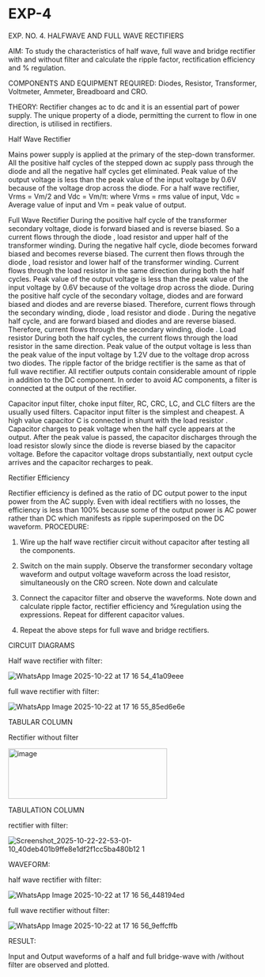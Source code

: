 # EXP-4
EXP. NO. 4. 		HALFWAVE  AND FULL WAVE  RECTIFIERS

AIM: To study the characteristics of half wave, full wave and bridge rectifier with and without filter and calculate the ripple factor, rectification efficiency and % regulation.

COMPONENTS  AND  EQUIPMENT  REQUIRED:  Diodes,  Resistor,  Transformer,  Voltmeter, Ammeter, Breadboard and CRO.

THEORY: Rectifier changes ac to dc and it is an essential part of power supply. The unique property of a diode, permitting the current to flow in one direction, is utilised in rectifiers.

Half Wave Rectifier


Mains power supply is applied at the primary of the step-down transformer. All the positive half cycles of the stepped down ac supply pass through the diode and all the negative half cycles get eliminated. Peak value of the output voltage is less than the peak value of the input voltage by 0.6V because of the voltage drop across the diode.
For a half wave rectifier, Vrms = Vm/2 and Vdc = Vm/π: where Vrms = rms value of input, Vdc = Average value of input and Vm = peak value of output.


Full Wave Rectifier
During the positive half cycle of the transformer secondary voltage, diode     is forward biased and      is reverse biased. So a current flows through the diode     , load resistor      and upper half of the transformer  winding.  During  the  negative  half  cycle,  diode       becomes  forward  biased  and becomes reverse biased. The current then flows through the diode     , load resistor      and lower half of the transformer winding. Current flows through the load resistor in the same direction during both the half cycles. Peak value of the output voltage is less than the peak value of the input voltage by 0.6V
because of the voltage drop across the diode.
During the positive half cycle of the secondary voltage, diodes      and      are forward biased and diodes and      are reverse biased. Therefore, current flows through the secondary winding, diode     , load resistor
and diode     . During the negative half cycle,      and      are forward biased and diodes      and      are reverse biased. Therefore, current flows through the secondary winding, diode     . Load resistor       During both the half cycles, the current flows through the load resistor in the same direction. Peak value of the output voltage is less than the peak value of the input voltage by 1.2V due to the voltage drop across two diodes. The ripple factor of the bridge rectifier is the same as that of full wave rectifier.
All rectifier outputs contain considerable amount of ripple in addition to the DC component. In order to avoid AC components, a filter is connected at the output of the rectifier.

Capacitor input filter, choke input filter, RC, CRC, LC, and CLC filters are the usually used filters. Capacitor input filter is the simplest and cheapest. A high value capacitor C is connected in shunt with the load resistor     . Capacitor charges to peak voltage      when the half cycle appears at the output. After the peak value is passed, the capacitor discharges through the load resistor slowly since the diode is reverse biased by the capacitor voltage. Before the capacitor voltage drops substantially, next output cycle arrives and the capacitor recharges to peak.

Rectifier Efficiency

Rectifier efficiency is defined as the ratio of DC output power to the input power from the AC supply. Even with ideal rectifiers with no losses, the efficiency is less than 100% because some of the output power is AC power rather than DC which manifests as ripple superimposed on the DC waveform.
PROCEDURE:

1.   Wire up the half wave rectifier circuit without capacitor after testing all the components.

2.   Switch on the main supply. Observe the transformer secondary voltage waveform and output voltage waveform across the load resistor, simultaneously on the CRO screen. Note down       and calculate
3.   Connect the capacitor filter and observe the waveforms. Note down and calculate ripple factor, rectifier efficiency and %regulation using the expressions. Repeat for different capacitor values.
4.   Repeat the above steps for full wave and bridge rectifiers.

CIRCUIT DIAGRAMS

Half wave rectifier with filter:

![WhatsApp Image 2025-10-22 at 17 16 54_41a09eee](https://github.com/user-attachments/assets/9431c60a-8679-4caf-8c65-9b247947ee96)

full wave rectifier with filter:

![WhatsApp Image 2025-10-22 at 17 16 55_85ed6e6e](https://github.com/user-attachments/assets/2e8b8d28-2d41-407c-8d74-3300e9cf3169)

TABULAR COLUMN

Rectifier without filter

<img width="321" height="102" alt="image" src="https://github.com/user-attachments/assets/6d293a08-c007-4380-b59c-51d0c241ccc7" />

TABULATION COLUMN

rectifier with filter:

![Screenshot_2025-10-22-22-53-01-10_40deb401b9ffe8e1df2f1cc5ba480b12 1](https://github.com/user-attachments/assets/de6cc32b-52ba-42ea-8840-0b281211f6ff)

WAVEFORM:

half wave rectifier with filter:

![WhatsApp Image 2025-10-22 at 17 16 56_448194ed](https://github.com/user-attachments/assets/d03027bc-f67a-45c6-9495-6796071c49df)

full wave rectifier without filter:

![WhatsApp Image 2025-10-22 at 17 16 56_9effcffb](https://github.com/user-attachments/assets/d1ab1d15-b63b-497a-9200-a8c8494f1e44)

RESULT:

Input and Output waveforms of a half and full bridge-wave with /without filter are observed and plotted.
